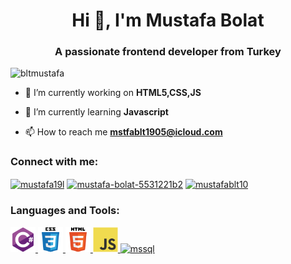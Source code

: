 <h1 align="center">Hi 👋, I'm Mustafa Bolat</h1>
<h3 align="center">A passionate frontend developer from Turkey</h3>

<p align="left"> <img src="https://komarev.com/ghpvc/?username=bltmustafa&label=Profile%20views&color=0e75b6&style=flat" alt="bltmustafa" /> </p>

- 🔭 I’m currently working on **HTML5,CSS,JS**

- 🌱 I’m currently learning **Javascript**

- 📫 How to reach me **mstfablt1905@icloud.com**

<h3 align="left">Connect with me:</h3>
<p align="left">
<a href="https://twitter.com/mustafa19l" target="blank"><img align="center" src="https://raw.githubusercontent.com/rahuldkjain/github-profile-readme-generator/master/src/images/icons/Social/twitter.svg" alt="mustafa19l" height="30" width="40" /></a>
<a href="https://linkedin.com/in/mustafa-bolat-5531221b2" target="blank"><img align="center" src="https://raw.githubusercontent.com/rahuldkjain/github-profile-readme-generator/master/src/images/icons/Social/linked-in-alt.svg" alt="mustafa-bolat-5531221b2" height="30" width="40" /></a>
<a href="https://instagram.com/mustafablt10" target="blank"><img align="center" src="https://raw.githubusercontent.com/rahuldkjain/github-profile-readme-generator/master/src/images/icons/Social/instagram.svg" alt="mustafablt10" height="30" width="40" /></a>
</p>

<h3 align="left">Languages and Tools:</h3>
<p align="left"> <a href="https://www.w3schools.com/cs/" target="_blank" rel="noreferrer"> <img src="https://raw.githubusercontent.com/devicons/devicon/master/icons/csharp/csharp-original.svg" alt="csharp" width="40" height="40"/> </a> <a href="https://www.w3schools.com/css/" target="_blank" rel="noreferrer"> <img src="https://raw.githubusercontent.com/devicons/devicon/master/icons/css3/css3-original-wordmark.svg" alt="css3" width="40" height="40"/> </a> <a href="https://www.w3.org/html/" target="_blank" rel="noreferrer"> <img src="https://raw.githubusercontent.com/devicons/devicon/master/icons/html5/html5-original-wordmark.svg" alt="html5" width="40" height="40"/> </a> <a href="https://developer.mozilla.org/en-US/docs/Web/JavaScript" target="_blank" rel="noreferrer"> <img src="https://raw.githubusercontent.com/devicons/devicon/master/icons/javascript/javascript-original.svg" alt="javascript" width="40" height="40"/> </a> <a href="https://www.microsoft.com/en-us/sql-server" target="_blank" rel="noreferrer"> <img src="https://www.svgrepo.com/show/303229/microsoft-sql-server-logo.svg" alt="mssql" width="40" height="40"/> </a> </p>


